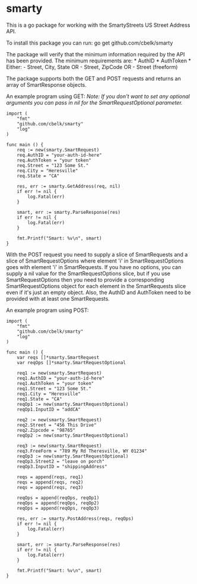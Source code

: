 # smarty

This is a go package for working with the SmartyStreets US Street Address API. 

To install this package you can run:
    go get github.com/cbelk/smarty

The package will verify that the minimum information required by the API has been provided.
The minimum requirements are:
    * AuthID
    * AuthToken
    * Either:
        - Street, City, State
        OR
        - Street, ZipCode
        OR
        - Street (freeform)

The package supports both the GET and POST requests and returns an array of SmartResponse objects.

An example program using GET:
*Note: If you don't want to set any optional arguments you can pass in nil for the SmartRequestOptional parameter.*
```
import (
    "fmt"
    "github.com/cbelk/smarty"
    "log"
)

func main () {
    req := new(smarty.SmartRequest)
    req.AuthID = "your-auth-id-here"
    req.AuthToken = "your token"
    req.Street = "123 Some St."
    req.City = "Heresville"
    req.State = "CA"

    res, err := smarty.GetAddress(req, nil)
    if err != nil {
        log.Fatal(err)
    }

    smart, err := smarty.ParseResponse(res)
    if err != nil {
        log.Fatal(err)
    }

    fmt.Printf("Smart: %v\n", smart)
}
```
With the POST request you need to supply a slice of SmartRequests and a slice of SmartRequestOptions
where element 'i' in SmartRequestOptions goes with element 'i' in SmartRequests. If you have no 
options, you can supply a nil value for the SmartRequestOptions slice, but if you use
SmartRequestOptions then you need to provide a corresponding SmartRequestOptions object for each
element in the SmartRequests slice even if it's just an empty object. Also, the AuthID and AuthToken
need to be provided with at least one SmartRequests.

An example program using POST:
```
import (
    "fmt"
    "github.com/cbelk/smarty"
    "log"
)

func main () {
    var reqs []*smarty.SmartRequest
    var reqOps []*smarty.SmartRequestOptional

    req1 := new(smarty.SmartRequest)
    req1.AuthID = "your-auth-id-here"
    req1.AuthToken = "your token"
    req1.Street = "123 Some St."
    req1.City = "Heresville"
    req1.State = "CA"
    reqOp1 := new(smarty.SmartRequestOptional)
    reqOp1.InputID = "addCA"

    req2 := new(smarty.SmartRequest)
    req2.Street = "456 This Drive"
    req2.Zipcode = "98765"
    reqOp2 := new(smarty.SmartRequestOptional)

    req3 := new(smarty.SmartRequest)
    req3.FreeForm = "789 My Rd Theresville, WY 01234"
    reqOp3 := new(smarty.SmartRequestOptional)
    reqOp3.Street2 = "leave on porch"
    reqOp3.InputID = "shippingAddress"

    reqs = append(reqs, req1)
    reqs = append(reqs, req2)
    reqs = append(reqs, req3)

    reqOps = append(reqOps, reqOp1)
    reqOps = append(reqOps, reqOp2)
    reqOps = append(reqOps, reqOp3)

    res, err := smarty.PostAddress(reqs, reqOps)
    if err != nil {
        log.Fatal(err)
    }

    smart, err := smarty.ParseResponse(res)
    if err != nil {
        log.Fatal(err)
    }

    fmt.Printf("Smart: %v\n", smart)
}
```
